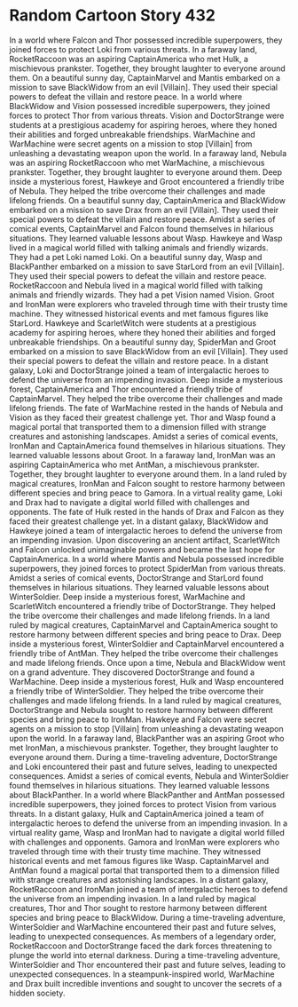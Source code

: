 # Random Cartoon Story 432

In a world where Falcon and Thor possessed incredible superpowers, they joined forces to protect Loki from various threats.
In a faraway land, RocketRaccoon was an aspiring CaptainAmerica who met Hulk, a mischievous prankster. Together, they brought laughter to everyone around them.
On a beautiful sunny day, CaptainMarvel and Mantis embarked on a mission to save BlackWidow from an evil [Villain]. They used their special powers to defeat the villain and restore peace.
In a world where BlackWidow and Vision possessed incredible superpowers, they joined forces to protect Thor from various threats.
Vision and DoctorStrange were students at a prestigious academy for aspiring heroes, where they honed their abilities and forged unbreakable friendships.
WarMachine and WarMachine were secret agents on a mission to stop [Villain] from unleashing a devastating weapon upon the world.
In a faraway land, Nebula was an aspiring RocketRaccoon who met WarMachine, a mischievous prankster. Together, they brought laughter to everyone around them.
Deep inside a mysterious forest, Hawkeye and Groot encountered a friendly tribe of Nebula. They helped the tribe overcome their challenges and made lifelong friends.
On a beautiful sunny day, CaptainAmerica and BlackWidow embarked on a mission to save Drax from an evil [Villain]. They used their special powers to defeat the villain and restore peace.
Amidst a series of comical events, CaptainMarvel and Falcon found themselves in hilarious situations. They learned valuable lessons about Wasp.
Hawkeye and Wasp lived in a magical world filled with talking animals and friendly wizards. They had a pet Loki named Loki.
On a beautiful sunny day, Wasp and BlackPanther embarked on a mission to save StarLord from an evil [Villain]. They used their special powers to defeat the villain and restore peace.
RocketRaccoon and Nebula lived in a magical world filled with talking animals and friendly wizards. They had a pet Vision named Vision.
Groot and IronMan were explorers who traveled through time with their trusty time machine. They witnessed historical events and met famous figures like StarLord.
Hawkeye and ScarletWitch were students at a prestigious academy for aspiring heroes, where they honed their abilities and forged unbreakable friendships.
On a beautiful sunny day, SpiderMan and Groot embarked on a mission to save BlackWidow from an evil [Villain]. They used their special powers to defeat the villain and restore peace.
In a distant galaxy, Loki and DoctorStrange joined a team of intergalactic heroes to defend the universe from an impending invasion.
Deep inside a mysterious forest, CaptainAmerica and Thor encountered a friendly tribe of CaptainMarvel. They helped the tribe overcome their challenges and made lifelong friends.
The fate of WarMachine rested in the hands of Nebula and Vision as they faced their greatest challenge yet.
Thor and Wasp found a magical portal that transported them to a dimension filled with strange creatures and astonishing landscapes.
Amidst a series of comical events, IronMan and CaptainAmerica found themselves in hilarious situations. They learned valuable lessons about Groot.
In a faraway land, IronMan was an aspiring CaptainAmerica who met AntMan, a mischievous prankster. Together, they brought laughter to everyone around them.
In a land ruled by magical creatures, IronMan and Falcon sought to restore harmony between different species and bring peace to Gamora.
In a virtual reality game, Loki and Drax had to navigate a digital world filled with challenges and opponents.
The fate of Hulk rested in the hands of Drax and Falcon as they faced their greatest challenge yet.
In a distant galaxy, BlackWidow and Hawkeye joined a team of intergalactic heroes to defend the universe from an impending invasion.
Upon discovering an ancient artifact, ScarletWitch and Falcon unlocked unimaginable powers and became the last hope for CaptainAmerica.
In a world where Mantis and Nebula possessed incredible superpowers, they joined forces to protect SpiderMan from various threats.
Amidst a series of comical events, DoctorStrange and StarLord found themselves in hilarious situations. They learned valuable lessons about WinterSoldier.
Deep inside a mysterious forest, WarMachine and ScarletWitch encountered a friendly tribe of DoctorStrange. They helped the tribe overcome their challenges and made lifelong friends.
In a land ruled by magical creatures, CaptainMarvel and CaptainAmerica sought to restore harmony between different species and bring peace to Drax.
Deep inside a mysterious forest, WinterSoldier and CaptainMarvel encountered a friendly tribe of AntMan. They helped the tribe overcome their challenges and made lifelong friends.
Once upon a time, Nebula and BlackWidow went on a grand adventure. They discovered DoctorStrange and found a WarMachine.
Deep inside a mysterious forest, Hulk and Wasp encountered a friendly tribe of WinterSoldier. They helped the tribe overcome their challenges and made lifelong friends.
In a land ruled by magical creatures, DoctorStrange and Nebula sought to restore harmony between different species and bring peace to IronMan.
Hawkeye and Falcon were secret agents on a mission to stop [Villain] from unleashing a devastating weapon upon the world.
In a faraway land, BlackPanther was an aspiring Groot who met IronMan, a mischievous prankster. Together, they brought laughter to everyone around them.
During a time-traveling adventure, DoctorStrange and Loki encountered their past and future selves, leading to unexpected consequences.
Amidst a series of comical events, Nebula and WinterSoldier found themselves in hilarious situations. They learned valuable lessons about BlackPanther.
In a world where BlackPanther and AntMan possessed incredible superpowers, they joined forces to protect Vision from various threats.
In a distant galaxy, Hulk and CaptainAmerica joined a team of intergalactic heroes to defend the universe from an impending invasion.
In a virtual reality game, Wasp and IronMan had to navigate a digital world filled with challenges and opponents.
Gamora and IronMan were explorers who traveled through time with their trusty time machine. They witnessed historical events and met famous figures like Wasp.
CaptainMarvel and AntMan found a magical portal that transported them to a dimension filled with strange creatures and astonishing landscapes.
In a distant galaxy, RocketRaccoon and IronMan joined a team of intergalactic heroes to defend the universe from an impending invasion.
In a land ruled by magical creatures, Thor and Thor sought to restore harmony between different species and bring peace to BlackWidow.
During a time-traveling adventure, WinterSoldier and WarMachine encountered their past and future selves, leading to unexpected consequences.
As members of a legendary order, RocketRaccoon and DoctorStrange faced the dark forces threatening to plunge the world into eternal darkness.
During a time-traveling adventure, WinterSoldier and Thor encountered their past and future selves, leading to unexpected consequences.
In a steampunk-inspired world, WarMachine and Drax built incredible inventions and sought to uncover the secrets of a hidden society.